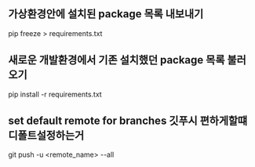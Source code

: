 ## 가상환경안에 설치된 package 목록 내보내기
pip freeze > requirements.txt

## 새로운 개발환경에서 기존 설치했던 package 목록 불러오기
pip install -r requirements.txt

## set default remote for branches 깃푸시 편하게할떄 디폴트설정하는거
git push -u <remote_name> --all